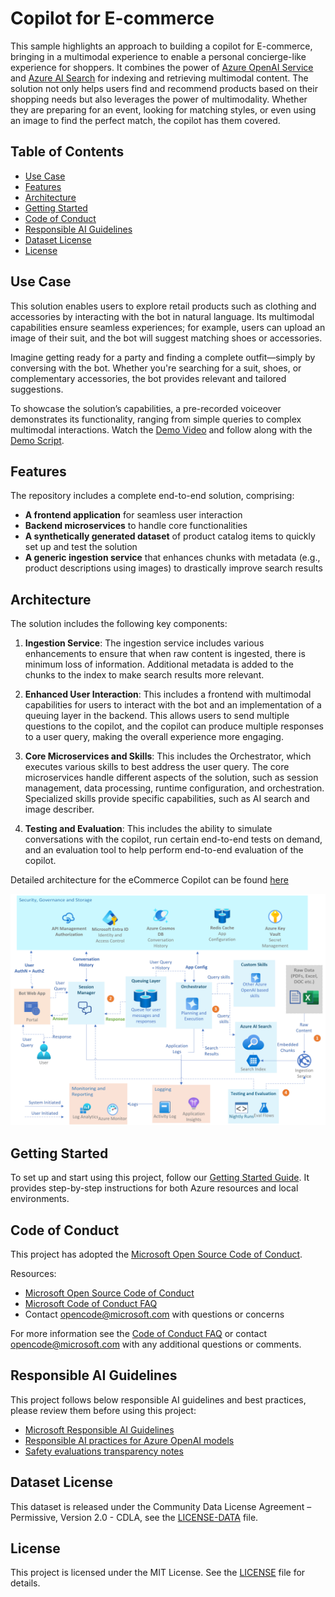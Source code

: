 # Copilot for E-commerce

This sample highlights an approach to building a copilot for E-commerce, bringing in a multimodal experience to enable a personal concierge-like experience for shoppers. It combines the power of [Azure OpenAI Service](https://azure.microsoft.com/en-us/products/ai-services/openai-service/) and [Azure AI Search](https://azure.microsoft.com/en-us/products/ai-services/ai-search/) for indexing and retrieving multimodal content. The solution not only helps users find and recommend products based on their shopping needs but also leverages the power of multimodality. Whether they are preparing for an event, looking for matching styles, or even using an image to find the perfect match, the copilot has them covered.

## Table of Contents

- [Use Case](#use-case)
- [Features](#features)
- [Architecture](#architecture)
- [Getting Started](#getting-started)
- [Code of Conduct](#code-of-conduct)
- [Responsible AI Guidelines](#responsible-ai-guidelines)
- [Dataset License](#dataset-license)
- [License](#license)

## Use Case
This solution enables users to explore retail products such as clothing and accessories by interacting with the bot in natural language. Its multimodal capabilities ensure seamless experiences; for example, users can upload an image of their suit, and the bot will suggest matching shoes or accessories.

Imagine getting ready for a party and finding a complete outfit—simply by conversing with the bot. Whether you're searching for a suit, shoes, or complementary accessories, the bot provides relevant and tailored suggestions.

To showcase the solution’s capabilities, a pre-recorded voiceover demonstrates its functionality, ranging from simple queries to complex multimodal interactions. Watch the [Demo Video](docs/media/Retail_Accelerator_Demo%20(GitHub).mp4) and follow along with the [Demo Script](docs/demo_script/Retail%20Demo_Script.pdf).

## Features
The repository includes a complete end-to-end solution, comprising:

- **A frontend application** for seamless user interaction
- **Backend microservices** to handle core functionalities
- **A synthetically generated dataset** of product catalog items  to quickly set up and test the solution
- **A generic ingestion service** that enhances chunks with metadata (e.g., product descriptions using images) to drastically improve search results

## Architecture
The solution includes the following key components:

1. **Ingestion Service**: The ingestion service includes various enhancements to ensure that when raw content is ingested, there is minimum loss of information. Additional metadata is added to the chunks to the index to make search results more relevant.

2. **Enhanced User Interaction**: This includes a frontend with multimodal capabilities for users to interact with the bot and an implementation of a queuing layer in the backend. This allows users to send multiple questions to the copilot, and the copilot can produce multiple responses to a user query, making the overall experience more engaging.

3. **Core Microservices and Skills**: This includes the Orchestrator, which executes various skills to best address the user query. The core microservices handle different aspects of the solution, such as session management, data processing, runtime configuration, and orchestration. Specialized skills provide specific capabilities, such as AI search and image describer.

4. **Testing and Evaluation**: This includes the ability to simulate conversations with the copilot, run certain end-to-end tests on demand, and an evaluation tool to help perform end-to-end evaluation of the copilot.

Detailed architecture for the eCommerce Copilot can be found [here](ARCHITECTURE.md)

![Copilot Solution Architecture](./docs/media/copilot_solution_architecture.png)


## Getting Started  
To set up and start using this project, follow our [Getting Started Guide](SETUP_RETAIL.md). It provides step-by-step instructions for both Azure resources and local environments.


## Code of Conduct

This project has adopted the [Microsoft Open Source Code of Conduct](https://opensource.microsoft.com/codeofconduct/).

Resources:

- [Microsoft Open Source Code of Conduct](https://opensource.microsoft.com/codeofconduct/)
- [Microsoft Code of Conduct FAQ](https://opensource.microsoft.com/codeofconduct/faq/)
- Contact [opencode@microsoft.com](mailto:opencode@microsoft.com) with questions or concerns

For more information see the [Code of Conduct FAQ](https://opensource.microsoft.com/codeofconduct/faq/) or
contact [opencode@microsoft.com](mailto:opencode@microsoft.com) with any additional questions or comments.

## Responsible AI Guidelines

This project follows below responsible AI guidelines and best practices, please review them before using this project:

- [Microsoft Responsible AI Guidelines](https://www.microsoft.com/en-us/ai/responsible-ai)
- [Responsible AI practices for Azure OpenAI models](https://learn.microsoft.com/en-us/legal/cognitive-services/openai/overview)
- [Safety evaluations transparency notes](https://learn.microsoft.com/en-us/azure/ai-studio/concepts/safety-evaluations-transparency-note)

## Dataset License

This dataset is released under the Community Data License Agreement – Permissive, Version 2.0 - CDLA, see the [LICENSE-DATA](LICENSE-DATA.md) file.

## License

This project is licensed under the MIT License. See the [LICENSE](./LICENSE) file for details.
